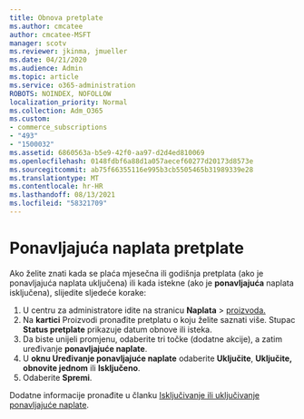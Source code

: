 ```yaml
---
title: Obnova pretplate
ms.author: cmcatee
author: cmcatee-MSFT
manager: scotv
ms.reviewer: jkinma, jmueller
ms.date: 04/21/2020
ms.audience: Admin
ms.topic: article
ms.service: o365-administration
ROBOTS: NOINDEX, NOFOLLOW
localization_priority: Normal
ms.collection: Adm_O365
ms.custom:
- commerce_subscriptions
- "493"
- "1500032"
ms.assetid: 6860563a-b5e9-42f0-aa97-d2d4ed810069
ms.openlocfilehash: 0148fdbf6a88d1a057aecef60277d20173d8573e
ms.sourcegitcommit: ab75f66355116e995b3cb5505465b31989339e28
ms.translationtype: MT
ms.contentlocale: hr-HR
ms.lasthandoff: 08/13/2021
ms.locfileid: "58321709"
---
```

# <a name="subscription-recurring-billing"></a>Ponavljajuća naplata pretplate

Ako želite znati kada se plaća mjesečna ili  godišnja pretplata (ako je ponavljajuća naplata uključena) ili kada istekne (ako je **ponavljajuća** naplata isključena), slijedite sljedeće korake:
  
1. U centru za administratore idite na stranicu **Naplata** \> [proizvoda.](https://go.microsoft.com/fwlink/p/?linkid=842054)
2. Na **kartici** Proizvodi pronađite pretplatu o koju želite saznati više. Stupac **Status pretplate** prikazuje datum obnove ili isteka.
3. Da biste unijeli promjenu, odaberite tri točke (dodatne akcije), a zatim uređivanje **ponavljajuće naplate**.
4. U **oknu Uređivanje ponavljajuće naplate** odaberite **Uključite**, **Uključite, obnovite jednom** ili **Isključeno**.
5. Odaberite **Spremi**.

Dodatne informacije pronađite u članku [Isključivanje ili uključivanje ponavljajuće naplate](https://docs.microsoft.com/microsoft-365/commerce/subscriptions/renew-your-subscription).